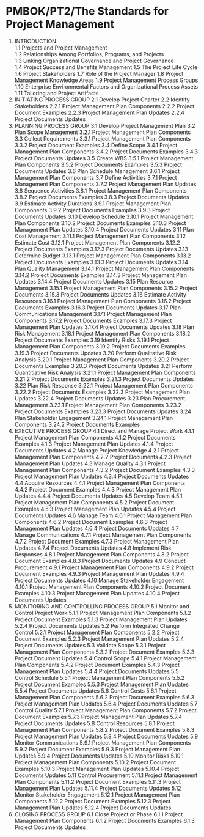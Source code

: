 # PMBOK/PT2/The Standards for Project Management

1. INTRODUCTION</br>
	1.1 Projects and Project Management</br>
	1.2 Relationships Among Portfolios, Programs, and Projects</br>
	1.3 Linking Organizational Governance and Project Governance</br>
	1.4 Project Success and Benefits Management
	1.5 The Project Life Cycle
	1.6 Project Stakeholders
	1.7 Role of the Project Manager
	1.8 Project Management Knowledge Areas
	1.9 Project Management Process Groups
	1.10 Enterprise Environmental Factors and Organizational Process Assets
	1.11 Tailoring and Project Artifacts
2. INITIATING PROCESS GROUP
	2.1 Develop Project Charter
	2.2 Identify Stakeholders
		2.2.1 Project Management Plan Components
		2.2.2 Project Document Examples
		2.2.3 Project Management Plan Updates
		2.2.4 Project Documents Updates
3. PLANNING PROCESS GROUP
	3.1 Develop Project Management Plan
	3.2 Plan Scope Management
		3.2.1 Project Management Plan Components
	3.3 Collect Requirements
		3.3.1 Project Management Plan Components
		3.3.2 Project Document Examples
	3.4 Define Scope
		3.4.1 Project Management Plan Components
		3.4.2 Project Documents Examples
		3.4.3 Project Documents Updates
	3.5 Create WBS
		3.5.1 Project Management Plan Components
		3.5.2 Project Documents Examples
		3.5.3 Project Documents Updates
	3.6 Plan Schedule Management
		3.6.1 Project Management Plan Components
	3.7 Define Activities
		3.7.1 Project Management Plan Components
		3.7.2 Project Management Plan Updates
	3.8 Sequence Activities
		3.8.1 Project Management Plan Components
		3.8.2 Project Documents Examples
		3.8.3 Project Documents Updates
	3.9 Estimate Activity Durations
		3.9.1 Project Management Plan Components
		3.9.2 Project Documents Examples
		3.9.3 Project Documents Updates
	3.10 Develop Schedule
		3.10.1 Project Management Plan Components
		3.10.2 Project Documents Examples
		3.10.3 Project Management Plan Updates
		3.10.4 Project Documents Updates
	3.11 Plan Cost Management
		3.11.1 Project Management Plan Components
	3.12 Estimate Cost
		3.12.1 Project Management Plan Components
		3.12.2 Project Documents Examples
		3.12.3 Project Documents Updates
	3.13 Determine Budget
		3.13.1 Project Management Plan Components
		3.13.2 Project Documents Examples
		3.13.3 Project Documents Updates
	3.14 Plan Quality Management
		3.14.1 Project Management Plan Components
		3.14.2 Project Documents Examples
		3.14.3 Project Management Plan Updates
		3.14.4 Project Documents Updates
	3.15 Plan Resource Management
		3.15.1 Project Management Plan Components
		3.15.2 Project Documents
		3.15.3 Project Documents Updates
	3.16 Estimate Activity Resources
		3.16.1 Project Management Plan Components
		3.16.2 Project Documents Examples
		3.16.3 Project Documents Updates
	3.17 Plan Communications Management
		3.17.1 Project Management Plan Components
		3.17.2 Project Documents Examples
		3.17.3 Project Management Plan Updates
		3.17.4 Project Documents Updates
	3.18 Plan Risk Management
		3.18.1 Project Management Plan Components
		3.18.2 Project Documents Examples
	3.19 Identify Risks
		3.19.1 Project Management Plan Components
		3.19.2 Project Documents Examples
		3.19.3 Project Documents Updates
	3.20 Perform Qualitative Risk Analysis
		3.20.1 Project Management Plan Components
		3.20.2 Project Documents Examples
		3.20.3 Project Documents Updates
	3.21 Perform Quantitiative Risk Analysis
		3.21.1 Project Management Plan Components
		3.21.2 Project Documents Examples
		3.21.3 Project Documents Updates
	3.22 Plan Risk Response
		3.22.1 Project Management Plan Components
		3.22.2 Project Documents Examples
		3.22.3 Project Management Plan Updates
		3.22.4 Project Documents Updates
	3.23 Plan Procurement Management
		3.23.1 Project Management Plan Components
		3.23.2 Project Documents Examples
		3.23.3 Project Documents Updates
	3.24 Plan Stakeholder Engagement
		3.24.1 Project Management Plan Components
		3.24.2 Project Documents Examples
4. EXECUTIVE PROCESS GROUP
	4.1 Direct and Manage Project Work
		4.1.1 Project Management Plan Components
		4.1.2 Project Documents Examples
		4.1.3 Project Management Plan Updates
		4.1.4 Project Documents Updates
	4.2 Manage Project Knowledge
		4.2.1 Project Management Plan Components
		4.2.2 Project Documents
		4.2.3 Project Management Plan Updates
	4.3 Manage Quality 
		4.3.1 Project Management Plan Components
		4.3.2 Project Document Examples
		4.3.3 Project Management Plan Updates
		4.3.4 Project Documents Updates
	4.4 Acquire Resources
		4.4.1 Project Management Plan Components
		4.4.2 Project Document Examples
		4.4.3 Project Management Plan Updates
		4.4.4 Project Documents Updates
	4.5 Develop Team
		4.5.1 Project Management Plan Components
		4.5.2 Project Document Examples
		4.5.3 Project Management Plan Updates
		4.5.4 Project Documents Updates
	4.6 Manage Team
		4.6.1 Project Management Plan Components
		4.6.2 Project Document Examples
		4.6.3 Project Management Plan Updates
		4.6.4 Project Documents Updates
	4.7 Manage Communications
		4.7.1 Project Management Plan Components
		4.7.2 Project Document Examples
		4.7.3 Project Management Plan Updates
		4.7.4 Project Documents Updates
	4.8 Implement Risk Responses
		4.8.1 Project Management Plan Components
		4.8.2 Project Document Examples
		4.8.3 Project Documents Updates
	4.9 Conduct Procurement
		4.9.1 Project Management Plan Components
		4.9.2 Project Document Examples
		4.9.3 Project Management Plan Updates
		4.9.4 Project Documents Updates
	4.10 Manage Stakeholder Engagement
		4.10.1 Project Management Plan Components
		4.10.2 Project Document Examples
		4.10.3 Project Management Plan Updates
		4.10.4 Project Documents Updates
5. MONITORING AND CONTROLLING PROCESS GROUP
	5.1 Monitor and Control Project Work
  		5.1.1 Project Management Plan Components
		5.1.2 Project Document Examples
		5.1.3 Project Management Plan Updates
		5.2.4 Project Documents Updates
	5.2 Perform Integrated Change Control
		5.2.1 Project Management Plan Components
		5.2.2 Project Document Examples
		5.2.3 Project Management Plan Updates
		5.2.4 Project Documents Updates
	5.3 Validate Scope
		5.3.1 Project Management Plan Components
		5.3.2 Project Document Examples
		5.3.3 Project Document Updates
	5.4 Control Scope
		5.4.1 Project Management Plan Components
		5.4.2 Project Document Examples
		5.4.3 Project Management Plan Updates
		5.4.4 Project Documents Updates
	5.5 Control Schedule
		5.5.1 Project Management Plan Components
		5.5.2 Project Document Examples
		5.5.3 Project Management Plan Updates
		5.5.4 Project Documents Updates
	5.6 Control Costs
		5.6.1 Project Management Plan Components
		5.6.2 Project Document Examples
		5.6.3 Project Management Plan Updates
		5.6.4 Project Documents Updates
	5.7 Control Quality
		5.7.1 Project Management Plan Components
		5.7.2 Project Document Examples
		5.7.3 Project Management Plan Updates
		5.7.4 Project Documents Updates
	5.8 Control Resources
		5.8.1 Project Management Plan Components
		5.8.2 Project Document Examples
		5.8.3 Project Management Plan Updates
		5.8.4 Project Documents Updates
	5.9 Monitor Communications
		5.9.1 Project Management Plan Components
		5.9.2 Project Document Examples
		5.9.3 Project Management Plan Updates
		5.9.4 Project Documents Updates
	5.10 Monitor Risks
		5.10.1 Project Management Plan Components
		5.10.2 Project Document Examples
		5.10.3 Project Management Plan Updates
		5.10.4 Project Documents Updates
	5.11 Control Procurement
		5.11.1 Project Management Plan Components
		5.11.2 Project Document Examples
		5.11.3 Project Management Plan Updates
		5.11.4 Project Documents Updates
	5.12 Monitor Stakeholder Engagement
		5.12.1 Project Management Plan Components
		5.12.2 Project Document Examples
		5.12.3 Project Management Plan Updates
		5.12.4 Project Documents Updates
6. CLOSING PROCESS GROUP
	6.1 Close Project or Phase
		6.1.1 Project Management Plan Components
		6.1.2 Project Documents Examples
		6.1.3 Project Documents Updates
